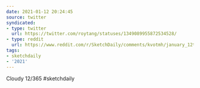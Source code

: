 ```yaml
---
date: 2021-01-12 20:24:45
source: twitter
syndicated:
- type: twitter
  url: https://twitter.com/roytang/statuses/1349089955872534528/
- type: reddit
  url: https://www.reddit.com/r/SketchDaily/comments/kvotmh/january_12th_partly_cloudy/gj1d88t/
tags:
- sketchdaily
- '2021'
---
```


Cloudy 12/365 #sketchdaily